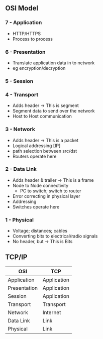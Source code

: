 ## OSI Model

### 7 - Application

- HTTP/HTTPS
- Process to process

### 6 - Presentation

- Translate application data in to network
- eg encryption/decryption

### 5 - Session

### 4 - Transport

- Adds header -> This is segment
- Segment data to send over the network
- Host to Host communication

### 3 - Network

- Adds header -> This is a packet
- Logical addressing [IP]
- path selection between src/dst
- Routers operate here

### 2 - Data Link

- Adds header & trailer -> This is a frame
- Node to Node connectivity
  - PC to switch; switch to router
- Error correcting in physical layer
- Addressing
- Switches operate here

### 1 - Physical

- Voltage; distances; cables
- Converting bits to electrical/radio signals
- No header, but -> This is Bits

## TCP/IP

| OSI          | TCP         |
| ------------ | ----------- |
| Application  | Application |
| Presentation | Application |
| Session      | Application |
| Transport    | Transport   |
| Network      | Internet    |
| Data Link    | Link        |
| Physical     | Link        |

